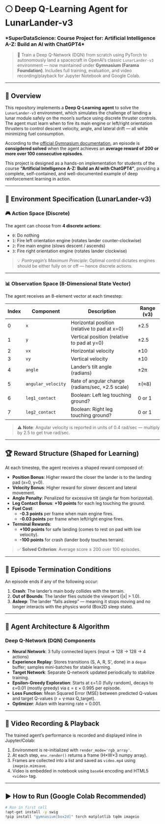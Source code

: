 # 🌕 Deep Q-Learning Agent for LunarLander-v3

### \*SuperDataScience: Course Project for: **Artificial Intelligence A-Z: Build an AI with ChatGPT4\***

> 🚀 Train a Deep Q-Network (DQN) from scratch using PyTorch to autonomously land a spacecraft in OpenAI’s classic `LunarLander-v3` environment — now maintained under **Gymnasium (Farama Foundation)**. Includes full training, evaluation, and video recording/playback for Jupyter Notebook and Google Colab.

---

## 📖 Overview

This repository implements a **Deep Q-Learning agent** to solve the `LunarLander-v3` environment, which simulates the challenge of landing a lunar module safely on the moon’s surface using discrete thruster controls. The agent must learn when to fire its main engine or left/right orientation thrusters to control descent velocity, angle, and lateral drift — all while minimizing fuel consumption.

According to the [official Gymnasium documentation](https://gymnasium.farama.org/environments/box2d/lunar_lander/), an episode is **consigdered solved** when the agent achieves an **average reward of 200 or more over 100 consecutive episodes**.

This project is designed as a hands-on implementation for students of the course **“Artificial Intelligence A-Z: Build an AI with ChatGPT4”**, providing a complete, self-contained, and well-documented example of deep reinforcement learning in action.

---

## 🎯 Environment Specification (LunarLander-v3)

### 🎮 Action Space (Discrete)

The agent can choose from **4 discrete actions**:

- `0`: Do nothing
- `1`: Fire left orientation engine (rotates lander counter-clockwise)
- `2`: Fire main engine (slows descent / ascends)
- `3`: Fire right orientation engine (rotates lander clockwise)

> 💡 _Pontryagin’s Maximum Principle_: Optimal control dictates engines should be either fully on or off — hence discrete actions.

---

### 📊 Observation Space (8-Dimensional State Vector)

The agent receives an 8-element vector at each timestep:

| Index | Component          | Description                                      | Range (v3) |
| ----- | ------------------ | ------------------------------------------------ | ---------- |
| 0     | `x`                | Horizontal position (relative to pad at x=0)     | ±2.5       |
| 1     | `y`                | Vertical position (relative to pad at y=0)       | ±2.5       |
| 2     | `vx`               | Horizontal velocity                              | ±10        |
| 3     | `vy`               | Vertical velocity                                | ±10        |
| 4     | `angle`            | Lander’s tilt angle (radians)                    | ±2π        |
| 5     | `angular_velocity` | Rate of angular change (radians/sec, ×2.5 scale) | ±(≈8)      |
| 6     | `leg1_contact`     | Boolean: Left leg touching ground?               | 0 or 1     |
| 7     | `leg2_contact`     | Boolean: Right leg touching ground?              | 0 or 1     |

> ⚠️ **Note**: Angular velocity is reported in units of 0.4 rad/sec — multiply by 2.5 to get true rad/sec.

---

## 🏆 Reward Structure (Shaped for Learning)

At each timestep, the agent receives a shaped reward composed of:

- **Position Bonus**: Higher reward the closer the lander is to the landing pad (x=0, y=0).
- **Velocity Bonus**: Higher reward for slower descent and lateral movement.
- **Angle Penalty**: Penalized for excessive tilt (angle far from horizontal).
- **Leg Contact Bonus**: **+10 points** for each leg touching the ground.
- **Fuel Cost**:
  - **-0.3 points** per frame when main engine fires.
  - **-0.03 points** per frame when left/right engine fires.
- **Terminal Rewards**:
  - **+100 points** for safe landing (comes to rest on pad with low velocity).
  - **-100 points** for crash (lander body touches terrain).

> ✅ **Solved Criterion**: Average score ≥ 200 over 100 episodes.

---

## 🔄 Episode Termination Conditions

An episode ends if any of the following occur:

1. **Crash**: The lander’s main body collides with the terrain.
2. **Out of Bounds**: The lander flies outside the viewport (|x| > 1.0).
3. **Asleep**: The lander “falls asleep” — meaning it stops moving and no longer interacts with the physics world (Box2D sleep state).

---

## 🧠 Agent Architecture & Algorithm

### Deep Q-Network (DQN) Components

- **Neural Network**: 3 fully connected layers (input → 128 → 128 → 4 actions)
- **Experience Replay**: Stores transitions (S, A, R, S', done) in a `deque` buffer; samples mini-batches for stable learning.
- **Target Network**: Separate Q-network updated periodically to stabilize training.
- **Epsilon-Greedy Exploration**: Starts at ε=1.0 (fully random), decays to ε=0.01 (mostly greedy) via ε = ε × 0.995 per episode.
- **Loss Function**: Mean Squared Error (MSE) between predicted Q-values and target Q-values (r + γ·max Q_target).
- **Optimizer**: Adam with learning rate = 0.001.

---

## 🎥 Video Recording & Playback

The trained agent’s performance is recorded and displayed inline in Jupyter/Colab:

1. Environment is re-initialized with `render_mode='rgb_array'`.
2. At each step, `env.render()` returns a frame (H×W×3 numpy array).
3. Frames are collected into a list and saved as `video.mp4` using `imageio.mimsave`.
4. Video is embedded in notebook using `base64` encoding and HTML5 `<video>` tag.

---

## ▶️ How to Run (Google Colab Recommended)

```bash
# Run in first cell
!apt-get install -y swig
!pip install "gymnasium[box2d]" torch matplotlib tqdm imageio
```
